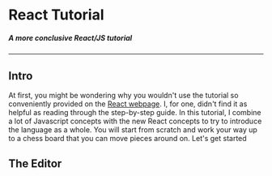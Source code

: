 # React Tutorial
##### A more conclusive React/JS tutorial
---

## Intro
At first, you might be wondering why you wouldn't use the tutorial so conveniently provided on the [React webpage](reactjs.org). I, for one, didn't find it as helpful as reading through the step-by-step guide. In this tutorial, I combine a lot of Javascript concepts with the new React concepts to try to introduce the language as a whole. You will start from scratch and work your way up to a chess board that you can move pieces around on. Let's get started

## The Editor
